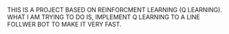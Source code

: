 THIS IS A PROJECT BASED ON REINFORCMENT LEARNING (Q LEARNING).
WHAT I AM TRYING TO DO IS, IMPLEMENT Q LEARNING TO A LINE FOLLWER BOT TO MAKE IT VERY FAST.

